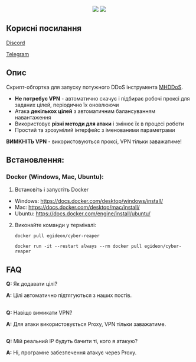 <p align="center">
  <a href="https://discord.gg/cyberspace-ua" target="_blank"><img src="https://img.shields.io/discord/947778619718119434?label=Discord-Online"></a>
  <img src="https://img.shields.io/github/last-commit/E-Gideon/CyberReaper">
</p>

## Корисні посилання
<a href="https://discord.gg/cyberspace-ua" target="_blank">Discord</a>

<a href="https://t.me/CyberSpace_UA" target="_blank">Telegram</a>

## Опис

Скрипт-обгортка для запуску потужного DDoS інструмента [MHDDoS](https://github.com/MHProDev/MHDDoS).

- **Не потребує VPN** - автоматично скачує і підбирає робочі проксі для заданих цілей, періодично їх оновлюючи
- Атака **декількох цілей** з автоматичним балансуванням навантаження
- Використовує **різні методи для атаки** і змінює їх в процесі роботи
- Простий та зрозумілий інтерфейс з іменованими параметрами

**ВИМКНІТЬ VPN** - використовуються проксі, VPN тільки заважатиме!

## Встановлення:

### Docker (Windows, Mac, Ubuntu):
1. Встановіть і запустіть Docker
- Windows: https://docs.docker.com/desktop/windows/install/
- Mac: https://docs.docker.com/desktop/mac/install/
- Ubuntu: https://docs.docker.com/engine/install/ubuntu/

2. Виконайте команди у терміналі:

    ```docker pull egideon/cyber-reaper```
    
    ```docker run -it --restart always --rm docker pull egideon/cyber-reaper```
    
## FAQ
**Q:** Як додавати цілі?

**A:** Цілі автоматично підтягуються з наших постів.
##
**Q:** Навіщо вимикати VPN?

**A:** Для атаки використовується Proxy, VPN тільки заважатиме.
##
**Q:** Мій реальний IP будуть бачити ті, кого я атакую?

**A:** Ні, програмне забезпечення атакує через Proxy.
